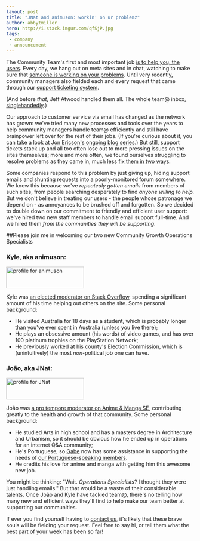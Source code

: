 ```yaml
---
layout: post
title: "JNat and animuson: workin' on ur problemz"
author: abbytmiller
hero: http://i.stack.imgur.com/qfSjP.jpg
tags:
 - company
 - announcement
---
```


The Community Team's first and most important job [is to help you, the users](http://meta.stackexchange.com/questions/99338/who-are-the-community-managers-and-what-do-they-do/99341#99341). Every day, we hang out on meta sites and in chat, watching to make sure that [someone is working on your problems](http://stackoverflow.com/error). Until very recently, community managers also fielded each and every request that came through our [support ticketing system](http://stackoverflow.com/contact).

(And before *that*, Jeff Atwood handled them all. The whole team@ inbox, [singlehandedly](http://meta.stackexchange.com/questions/61142/about-your-fing-website).)

Our approach to customer service via email has changed as the network has grown: we've tried many new processes and tools over the years to help community managers handle team@ efficiently and still have brainpower left over for the rest of their jobs. (If you're curious about it, you can take a look at [Jon Ericson's ongoing blog series](http://jericson.github.io/tag/support.html).) But still, support tickets stack up and all too often lose out to more pressing issues on the sites themselves; more and more often, we found ourselves struggling to resolve problems as they came in, much less [fix them in two ways](http://www.joelonsoftware.com/articles/customerservice.html).

Some companies respond to this problem by just giving up, hiding support emails and shunting requests into a poorly-monitored forum somewhere. We know this because we've *repeatedly gotten emails* from members of such sites, from people searching desperately to find *anyone willing to help.* But we don't believe in treating our users - the people whose patronage we depend on - as annoyances to be brushed off and forgotten. So we decided to double down on our commitment to friendly and efficient user support: we've hired two new staff members to handle email support full-time. And we hired them *from the communities they will be supporting*. 

##Please join me in welcoming our two new Community Growth Operations Specialists

### Kyle, aka animuson:
<a href="http://stackexchange.com/users/89201/animuson"><img title="profile for animuson" src="http://stackexchange.com/users/flair/89201.png" alt="profile for animuson" width="208" height="58" /></a>  

Kyle was [an elected moderator on Stack Overflow](http://stackoverflow.com/election/4), spending a significant amount of his time helping out others on the site. Some personal background:

* He visited Australia for 18 days as a student, which is probably longer than you've ever spent in Australia (unless you live there);
* He plays an obsessive amount (his words) of video games, and has over 100 platinum trophies on the PlayStation Network;
* He previously worked at his county's Election Commission, which is (unintuitively) the most *non*-political job one can have.

### João, aka JNat:
<a href="http://stackexchange.com/users/1399708/jnat"><img title="profile for JNat" src="http://stackexchange.com/users/flair/1399708.png" alt="profile for JNat" width="208" height="58" /></a>  

João was [a pro tempore moderator on Anime &amp; Manga SE](http://meta.anime.stackexchange.com/questions/339/moderator-pro-tem-announcement), contributing greatly to the health and growth of that community. Some personal background:

* He studied Arts in high school and has a masters degree in Architecture and Urbanism, so it should be obvious how he ended up in operations for an internet Q&amp;A community;
* He's Portuguese, so [Gabe](http://blog.stackoverflow.com/2013/08/introducing-gabe-the-smiling-community-manager/) now has some assistance in supporting the needs of [our Portuguese-speaking members](http://pt.stackoverflow.com/). 
* He credits his love for anime and manga with getting him this awesome new job.

You might be thinking: "Wait. *Operations Specialists*? I thought they were just handling emails." But that would be a waste of their considerable talents. Once João and Kyle have tackled team@, there's no telling how many new and efficient ways they'll find to help make our team better at supporting our communities.

If ever you find yourself having to [contact us](http://meta.stackexchange.com/contact), it's likely that these brave souls will be fielding your request. Feel free to say hi, or tell them what the best part of your week has been so far!

